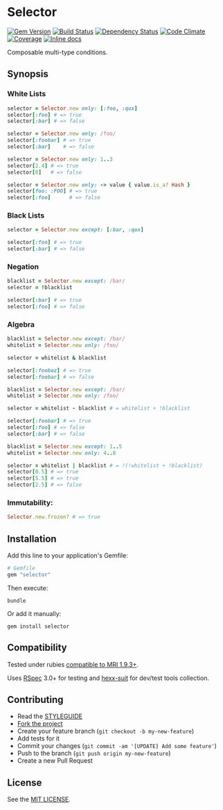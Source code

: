 Selector
========

[![Gem Version](https://img.shields.io/gem/v/selector.svg?style=flat)][gem]
[![Build Status](https://img.shields.io/travis/nepalez/selector/master.svg?style=flat)][travis]
[![Dependency Status](https://img.shields.io/gemnasium/nepalez/selector.svg?style=flat)][gemnasium]
[![Code Climate](https://img.shields.io/codeclimate/github/nepalez/selector.svg?style=flat)][codeclimate]
[![Coverage](https://img.shields.io/coveralls/nepalez/selector.svg?style=flat)][coveralls]
[![Inline docs](http://inch-ci.org/github/nepalez/selector.svg)][inch]

[codeclimate]: https://codeclimate.com/github/nepalez/selector
[coveralls]: https://coveralls.io/r/nepalez/selector
[gem]: https://rubygems.org/gems/selector
[gemnasium]: https://gemnasium.com/nepalez/selector
[travis]: https://travis-ci.org/nepalez/selector
[inch]: https://inch-ci.org/github/nepalez/selector

Composable multi-type conditions.

Synopsis
--------

### White Lists

```ruby
selector = Selector.new only: [:foo, :qux]
selector[:foo] # => true
selector[:bar] # => false

selector = Selector.new only: /foo/
selector[:foobar] # => true
selector[:bar]    # => false

selector = Selector.new only: 1..3
selector[2.4] # => true
selector[0]   # => false

selector = Selector.new only: -> value { value.is_a? Hash }
selector[foo: :FOO] # => true
selector[:foo]      # => false
```

### Black Lists

```ruby
selector = Selector.new except: [:bar, :qux]

selector[:foo] # => true
selector[:bar] # => false
```

### Negation

```ruby
blacklist = Selector.new except: /bar/
selector = !blacklist

selector[:bar] # => true
selector[:foo] # => false
```

### Algebra

```ruby
blacklist = Selector.new except: /bar/
whitelist = Selector.new only: /foo/

selector = whitelist & blacklist

selector[:foobaz] # => true
selector[:foobar] # => false
```

```ruby
blacklist = Selector.new except: /bar/
whitelist = Selector.new only: /foo/

selector = whitelist - blacklist # = whitelist + !blacklist

selector[:foobar] # => true
selector[:foo] # => false
selector[:bar] # => false
```

```ruby
blacklist = Selector.new except: 1..5
whitelist = Selector.new only: 4..8

selector = whitelist | blacklist # = !(!whitelist + !blacklist)
selector[0.5] # => true
selector[5.5] # => true
selector[2.5] # => false
```

### Immutability:

```ruby
Selector.new.frozen? # => true
```

Installation
------------

Add this line to your application's Gemfile:

```ruby
# Gemfile
gem "selector"
```

Then execute:

```
bundle
```

Or add it manually:

```
gem install selector
```

Compatibility
-------------

Tested under rubies [compatible to MRI 1.9.3+](.travis.yml).

Uses [RSpec] 3.0+ for testing and [hexx-suit] for dev/test tools collection.

[RSpec]: http://rspec.org
[hexx-suit]: https://github.com/nepalez/hexx-suit

Contributing
------------

* Read the [STYLEGUIDE](config/metrics/STYLEGUIDE)
* [Fork the project](https://github.com/nepalez/selector)
* Create your feature branch (`git checkout -b my-new-feature`)
* Add tests for it
* Commit your changes (`git commit -am '[UPDATE] Add some feature'`)
* Push to the branch (`git push origin my-new-feature`)
* Create a new Pull Request

License
-------

See the [MIT LICENSE](LICENSE).

